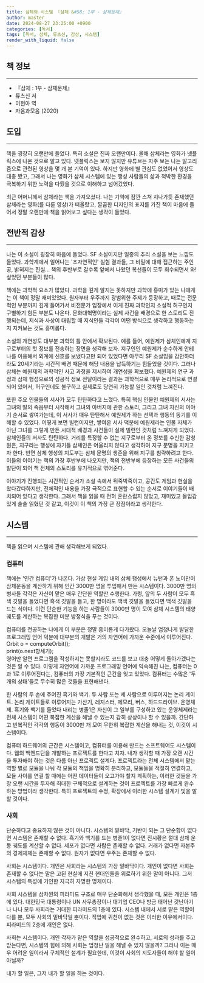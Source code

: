 ```yaml
---
title: 삼체와 시스템 『삼체 &#58; 1부 - 삼체문제』
author: master
date: 2024-08-27 23:25:00 +0900
categories: [독서]
tags: [독서, 삼체, 류츠신, 감상, 시스템]
render_with_liquid: false
---
```


## 책 정보
---
- 『삼체 : 1부 - 삼체문제』
- 류츠신 저
- 이현아 역
- 자음과모음 (2020)

## 도입
---
책을 굉장히 오랜만에 들었다. 특히 소설은 진짜 오랜만이다. 올해 삼체라는 영화가 넷플릭스에 나온 것으로 알고 있다. 넷플릭스는 보지 않지만 유튜브는 자주 보는 나는 알고리즘으로 관련된 영상을 몇 개 본 기억이 있다. 하지만 영화에 별 관심도 없었어서 영상도 대충 봤고, 그래서 나는 영화가 삼체 시스템에 있는 행성 사람들의 삶과 척박한 환경을 극복하기 위한 노력을 다뤘을 것으로 이해하고 넘어갔었다.

최근 어머니께서 삼체라는 책을 가져오셨다. 나는 기억에 잠깐 스쳐 지나가듯 존재했던 삼체라는 영화(를 다룬 영상)가 떠올랐고, 깔끔한 디자인의 표지를 가진 책이 마음에 들어서 정말 오랜만에 책을 읽어보고 싶다는 생각이 들었다.

## 전반적 감상
---
나는 이 소설이 굉장히 마음에 들었다. SF 소설이지만 일종의 추리 소설을 보는 느낌도 들었다.
과학계에서 일어나는 '초자연적인' 실험 결과들, 그 비밀에 대해 접근하는 주인공, 밝혀지는 진실...
책의 후반부로 갈수록 앞에서 나왔던 복선들이 모두 회수되면서 와! 싶었던 부분들이 많다.

책에는 과학적 요소가 많았다. 과학을 깊게 알지는 못하지만 과학에 흥미가 있는 나에게는 이 책이 정말 재미있었다.
원자부터 우주까지 광범위한 주제가 등장하고, 때로는 전문적인 부분까지 깊게 들어가서 비전문가 입장에서 이게 진짜 과학인지 소설적 허구인지 구별하기 힘든 부분도 나온다.
문화대혁명이라는 실제 사건을 배경으로 한 스토리도 진행되는데, 지식과 사상이 대립할 때 지식인들 각각이 어떤 방식으로 생각하고 행동하는지 지켜보는 것도 흥미롭다.

소설의 개연성도 대부분 과학의 틀 안에서 확보된다.
예를 들어, 예원제가 삼체인에게 지구로부터의 첫 정보를 전송하는 장면을 생각해 보자. 지구인인 예원제가 순수하게 안테나를 이용해서 외계에 신호를 보냈다고만 되어 있었다면 아무리 SF 소설임을 감안하더라도 20세기라는 시간적 배경 때문에 해당 내용을 납득하기는 힘들었을 것이다. 그러나 삼체는 예원제의 과학적인 사고 과정을 제시하여 개연성을 확보했다. 예원제의 연구 과정과 삼체 행성으로의 성공적 정보 전달이라는 결과는 과학적으로 매우 논리적으로 연결되어 있어서, 허구인데도 불구하고 실제로도 당연히 가능할 일인 것처럼 느껴진다.

또한 주요 인물들의 서사가 모두 탄탄하다고 느꼈다.
특히 핵심 인물인 예원제의 서사는 그녀의 딸의 죽음부터 시작해서 그녀의 아버지에 관한 스토리, 그리고 그녀 자신의 이야기 순서로 쌓여가는데, 이 서사가 매우 탄탄해서 예원제가 하는 선택과 행동의 동기를 이해할 수 있었다. 어떻게 보면 빌런이지만, 쌓여온 서사 덕분에 예원제라는 인물 자체가 아닌 그녀를 그렇게 만든 시대적 배경과 사건들이 실제 빌런인 것처럼 느껴지게 되었다.
삼체인들의 서사도 탄탄하다. 거리를 특정할 수 없는 지구로부터 온 정보를 수신한 감청원은, 지구라는 행성에 자기들 삼체인은 어울리지 않다고 생각하여 지구 문명을 지키고자 한다. 반면 삼체 행성의 지도부는 삼체 문명의 생존을 위해 지구를 침략하려고 한다. 이들의 이야기는 책의 가장 후반부에 나오지만, 책의 전반부에 등장하는 모든 사건들의 발단이 되어 책 전체의 스토리를 유기적으로 엮어준다.

이야기가 진행되는 시간적인 순서가 소설 속에서 뒤죽박죽이고, 공간도 게임과 현실을 왔다갔다하지만, 전체적인 내용을 가장 극적으로 표현할 수 있는 순서로 이야기들이 배치되어 있다고 생각한다. 그래서 책을 읽을 때 전혀 혼란스럽지 않았고, 재미있고 몰입감있게 술술 읽혔던 것 같고, 이것이 이 책의 가장 큰 장점이라고 생각한다.

## 시스템
---
책을 읽으며 시스템에 관해 생각해보게 되었다.

### 컴퓨터
책에는 '인간 컴퓨터'가 나온다. 가상 현실 게임 내의 삼체 행성에서 뉴턴과 폰 노이만이 삼체운동을 계산하기 위해 인간 3000만 명을 투입해서 만든 시스템이다. 3000만 명의 병사들 각각은 자신이 맡은 매우 간단한 역할만 수행한다. 가령, 앞의 두 사람이 모두 흑색 깃발을 들었다면 흑색 깃발을 들고, 한 명이라도 백색 깃발을 들었다면 백색 깃발을 드는 식이다. 이런 단순한 기능을 하는 사람들이 3000만 명이 모여 삼체 시스템의 태양 궤도를 계산하는 복잡한 미분 방정식을 푸는 것이다.

컴퓨터를 전공하는 나에게 이 부분은 정말 흥미롭게 다가왔다.
오늘날 엄청나게 발달한 프로그래밍 언어 덕분에 대부분의 개발은 거의 자연어에 가까운 수준에서 이루어진다.<br>
Orbit o = computeOrbit();<br>
print(o.next항세기);<br>
영어만 알면 프로그램을 작성하지는 못할지라도 코드를 보고 대충 어떻게 돌아가겠다는 것은 알 수 있다.
이렇게 자연어에 가까운 프로그래밍 언어에 익숙해진 나는, 컴퓨터는 0과 1로 이루어진다는, 컴퓨터의 가장 기본적인 근간을 잊고 있었다. 컴퓨터는 수많은 '두 개의 상태'들로 무수히 많은 것들을 표현해낸다.

한 사람의 두 손에 주어진 흑기와 백기. 두 사람 또는 세 사람으로 이루어지는 논리 게이트. 논리 게이트들로 이루어지는 가산기, 레지스터, 메모리, 버스, 하드드라이브. 운영체제. 흑기와 백기를 들었다 내리는 병졸1은 자신이 그 일부를 구성하고 있는 운영체제라는 전체 시스템이 어떤 복잡한 계산을 해낼 수 있는지 감히 상상이나 할 수 있을까. 간단하고 반복적인 각각의 행동이 3000만 개 모여 무한히 복잡한 계산을 해내는 것, 이것이 시스템이다.

컴퓨터 하드웨어의 근간은 시스템이고, 컴퓨터를 이용해 만드는 소프트웨어도 시스템이다.
웹의 백엔드단을 개발하는 프로젝트를 한다고 치자. 내가 생각할 때 가장 오랜 시간을 투자해야 하는 것은 다름 아닌 프로젝트 설계다.
프로젝트라는 전체 시스템에서 맡는 역할 별로 모듈을 나눠 각 모듈의 책임을 명확히 분리하고, 모듈들을 적절히 연결하고, 모듈 사이를 연결 할 때에는 어떤 데이터들이 오고가야 할지 계획하는, 이러한 것들을 가장 오랜 시간을 투자해 최대한 구체적으로 설계하는 것이 프로젝트를 가장 빠르게 완수하는 방법이라 생각한다. 특히 프로젝트의 수정, 확장에서 이러한 시스템 설계가 빛을 발할 것이다.

### 사회
단순하다고 중요하지 않은 것이 아니다. 시스템의 밑바닥, 기반이 되는 그 단순함이 없다면 시스템은 존재할 수 없다.
흑기와 백기를 드는 병졸1이 없다면 진시황은 절대 삼체 운동 궤도를 계산할 수 없다.
세포가 없다면 사람은 존재할 수 없다.
거래가 없다면 자본주의 경제체제는 존재할 수 없다.
원자가 없다면 우주는 존재할 수 없다.

사회는 시스템이다.
개인은 사회라는 시스템의 가장 밑바닥이다.
개인이 없다면 사회는 존재할 수 없다는 말은 고된 현실에 지친 현대인들을 위로하기 위한 말이 아니다.
그저 시스템의 특성에 기인한 지극히 자명한 명제이다.

사회 시스템을 삼차원의 피라미드 구조로 매우 단순화해서 생각했을 때, 모든 개인은 1층에 있다.
대한민국 대통령이나 UN 사무총장이나 대기업 CEO나 방금 태어난 갓난아기나 나나 모두 사회라는 거대한 피라미드의 1층에 있다.
시스템 내에서 서로 맡은 역할이 다를 뿐, 모두 사회의 밑바닥일 뿐이다.
직업에 귀천이 없는 것은 이러한 이유에서이다.
피라미드의 2층에 개인은 없다.

사회는 시스템이다.
개인 각자가 맡은 역할을 성공적으로 완수하고, 서로의 성과를 주고 받는다면, 시스템의 힘에 의해 사회는 엄청난 일을 해낼 수 있지 않을까?
그러나 이는 매우 어려운 일이라서 구체적인 설계가 필요한데, 이것이 사회의 지도자들이 해야 할 일이 아닐까?

내가 할 일은, 그저 내가 할 일을 하는 것이다.
